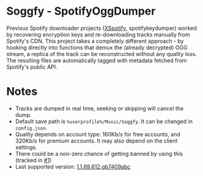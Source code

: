 # Soggfy - SpotifyOggDumper

Previous Spotify downloader projects ([XSpotify](https://web.archive.org/web/20200303145624/https://github.com/meik97/XSpotify), spotifykeydumper) worked by recovering encryption keys and re-downloading tracks manually from Spotify's CDN. This project takes a completely different approach - by hooking directly into functions that demux the (already decrypted) OGG stream, a replica of the track can be reconstructed without any quality loss. The resulting files are automatically tagged with metadata fetched from Spotify's public API.

# Notes
- Tracks are dumped in real time, seeking or skipping will cancel the dump.
- Default save path is `%userprofile%/Music/Soggfy`. It can be changed in `config.json`.
- Quality depends on account type: 160Kb/s for free accounts, and 320Kb/s for premium accounts. It may also depend on the client settings.
- There could be a non-zero chance of getting banned by using this (tracked in [#1](https://github.com/Rafiuth/Soggfy/issues/1))
- Last supported version: [1.1.69.612.gb7409abc](https://upgrade.scdn.co/upgrade/client/win32-x86/spotify_installer-1.1.69.612.gb7409abc-16.exe)